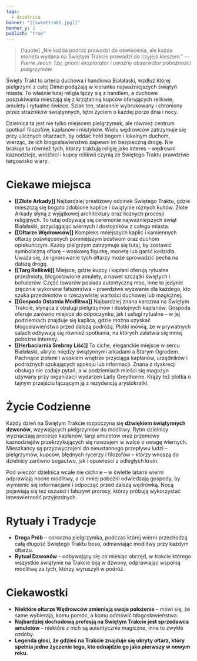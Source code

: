 ```yaml
---
tags:
  - dzielnica
banner: "[[swiettrakt.jpg]]"
banner_y: 1
publish: "true"
---
```

>[!quote] „Nie każda podróż prowadzi do oświecenia, ale każda moneta wydana na Świętym Trakcie prowadzi do czyjejś kieszeni.”
>*— Pierre Jeoun Tzy, gnomi eksplorator i uważny obserwator pobożności pielgrzymów.*

Święty Trakt to arteria duchowa i handlowa Białałaski, wzdłuż której pielgrzymi z całej Dimei podążają w kierunku najważniejszych świątyń miasta. To właśnie tutaj religia łączy się z handlem, a duchowe poszukiwania mieszają się z krzątaniną kupców oferujących relikwie, amulety i rytualne świece. Szlak ten, starannie wybrukowany i chroniony przez strażników świątynnych, tętni życiem o każdej porze dnia i nocy.

Dzielnica ta jest nie tylko miejscem pielgrzymek, ale również centrum spotkań filozofów, kapłanów i mistyków. Wielu wędrowców zatrzymuje się przy ulicznych ołtarzach, by oddać hołd bogom i lokalnym duchom, wierząc, że ich błogosławieństwo zapewni im bezpieczną drogę. Nie brakuje tu również tych, którzy traktują religię jako interes – wędrowni kaznodzieje, wróżbici i kupcy relikwii czynią ze Świętego Traktu prawdziwe targowisko wiary.
# **Ciekawe miejsca**
- **[[Złote Arkady]]**
	Najbardziej prestiżowy odcinek Świętego Traktu, gdzie mieszczą się bogato zdobione kaplice i świątynie różnych kultów. Złote Arkady słyną z wyjątkowej architektury oraz licznych procesji religijnych. To tutaj odbywają się ceremonie najważniejszych świąt Białałaski, przyciągając wiernych i dostojników z całego miasta.
- **[[Ołtarze Wędrowców]]**
	Kompleks mniejszych kaplic i kamiennych ołtarzy poświęconych pomniejszym bóstwom oraz duchom opiekuńczym. Każdy pielgrzym zatrzymuje się tutaj, by zostawić symboliczną ofiarę – woskową figurkę, monetę lub garść kadzidła. Uważa się, że ignorowanie tych ołtarzy może sprowadzić pecha na dalszą drogę.
- **[[Targ Relikwii]]**
	Miejsce, gdzie kupcy i kapłani oferują rytualne przedmioty, błogosławione amulety, a nawet szczątki świętych i bohaterów. Część towarów posiada autentyczną moc, inne to jedynie zręcznie wykonane fałszerstwa – prawdziwe wyzwanie dla każdego, kto szuka przedmiotów o rzeczywistej wartości duchowej lub magicznej.
- **[[Gospoda Ostatnia Modlitwa]]**
	Najbardziej znana karczma na Świętym Trakcie, słynąca z obsługi pielgrzymów i dostojnych kapłanów. Gospoda oferuje zarówno miejsce do odpoczynku, jak i usługi rytualne – w jej podziemiach znajduje się kaplica, gdzie można uzyskać błogosławieństwo przed dalszą podróżą. Plotki mówią, że w prywatnych salach odbywają się również spotkania, na których załatwia się mniej pobożne interesy.
- **[[Herbaciarnia Srebrny Liść]]**
	To ciche, eleganckie miejsce w sercu Białałaski, ukryte między świątynnymi arkadami a Starym Ogrodem. Pachnące ziołami i woskiem wnętrze przyciąga kapłanów, urzędników i podróżnych szukających spokoju lub informacji. Znana z dyskrecji obsługa nie zadaje pytań, a w podziemiach mieści się magazyn używany przy organizacji wydarzeń Lady Greythorne. Krąży też plotka o tajnym przejściu łączącym ją z rezydencją arystokratki.
# **Życie Codzienne**
Każdy dzień na Świętym Trakcie rozpoczyna się **dźwiękiem świątynnych dzwonów**, wzywających pielgrzymów do modlitwy. Rytm dzielnicy wyznaczają procesje kapłanów, targi amuletów oraz przemowy kaznodziejów przekrzykujących się nawzajem w walce o uwagę wiernych. Mieszkańcy są przyzwyczajeni do nieustannego przepływu ludzi – pielgrzymów, kupców, błędnych rycerzy i filozofów – którzy wnoszą do dzielnicy zarówno bogactwo, jak i opowieści z odległych krain.

Pod wieczór dzielnica wcale nie cichnie – w świetle latarni wierni odprawiają nocne modlitwy, a ci mniej pobożni odwiedzają gospody, by wymienić się informacjami i odpocząć przed dalszą wędrówką. Nocą pojawiają się też oszuści i fałszywi prorocy, którzy próbują wykorzystać łatwowierność przyjezdnych.
# **Rytuały i Tradycje**
- **Droga Prób** – coroczna pielgrzymka, podczas której wierni przechodzą całą długość Świętego Traktu boso, odmawiając modlitwy przy każdym ołtarzu.
- **Rytuał Dzwonów** – odbywający się co miesiąc obrzęd, w trakcie którego wszystkie świątynie na Trakcie biją w dzwony, odprawiając wspólną modlitwę za tych, którzy wyruszyli w podróż.
# **Ciekawostki**
- **Niektóre ołtarze Wędrowców zmieniają swoje położenie** – mówi się, że same wybierają, komu pomóc, a komu odmówić błogosławieństwa.
- **Najbardziej dochodową profesją na Świętym Trakcie jest sprzedawca amuletów** – niektóre z nich są autentycznie magiczne, inne to zwykłe ozdoby.
- **Legenda głosi, że gdzieś na Trakcie znajduje się ukryty ołtarz, który spełnia jedno życzenie tego, kto odnajdzie go jako pierwszy w nowym roku.**